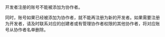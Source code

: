 开发者注册的账号不能被添加为协作者。

同时，账号如果已经被添加为协作者，就不能再注册为新的开发者。如果需要注册为开发者，请及时联系对应的创建者或有管理协作者权限的其他协作者，将对应账号从协作者名单删除。